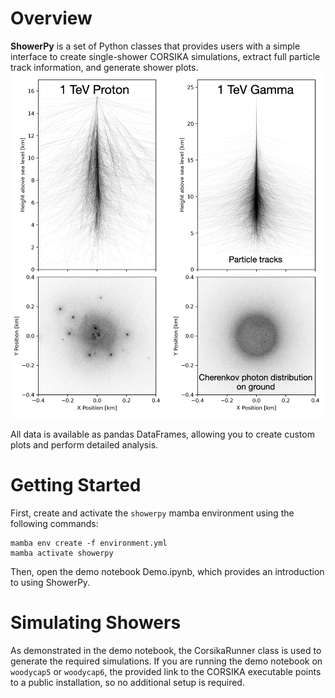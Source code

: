 # Overview  

**ShowerPy** is a set of Python classes that provides users with a simple interface to create single-shower CORSIKA simulations, extract full particle track information, and generate shower plots.  
![Shower Image](media/shower_plots.png)  

All data is available as pandas DataFrames, allowing you to create custom plots and perform detailed analysis.

# Getting Started  

First, create and activate the `showerpy` mamba environment using the following commands:
```shell 
mamba env create -f environment.yml
mamba activate showerpy
```
Then, open the demo notebook Demo.ipynb, which provides an introduction to using ShowerPy.

# Simulating Showers
As demonstrated in the demo notebook, the CorsikaRunner class is used to generate the required simulations.
If you are running the demo notebook on `woodycap5` or `woodycap6`, the provided link to the CORSIKA executable points to a public installation, so no additional setup is required.
